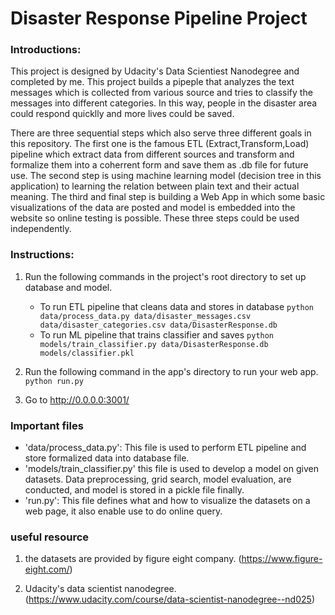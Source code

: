 # Disaster Response Pipeline Project
### Introductions:
This project is designed by Udacity's Data Scientiest Nanodegree and completed by me. This project builds a pipeple that analyzes the text 
messages which is collected from various source and tries to classify the messages into different categories. In this way, people in the
disaster area could respond quicklly and more lives could be saved.

There are three sequential steps which also serve three different goals in this repository. The first one is the famous ETL (Extract,Transform,Load) 
pipeline which extract data from different sources and transform and formalize them into a coherrent form and save them as .db file for future use.
The second step is using machine learning model (decision tree in this application) to learning the relation between plain text and their actual meaning.
The third and final step is building a Web App in which some basic visualizations of the data are posted and model is embedded into the website so online
testing is possible. These three steps could be used independently.

### Instructions:
1. Run the following commands in the project's root directory to set up database and model.

    - To run ETL pipeline that cleans data and stores in database
        `python data/process_data.py data/disaster_messages.csv data/disaster_categories.csv data/DisasterResponse.db`
    - To run ML pipeline that trains classifier and saves
        `python models/train_classifier.py data/DisasterResponse.db models/classifier.pkl`

2. Run the following command in the app's directory to run your web app.
    `python run.py`

3. Go to http://0.0.0.0:3001/

### Important files
- 'data/process_data.py': This file is used to perform ETL pipeline and store formalized data into database file.
- 'models/train_classifier.py' this file is used to develop a model on given datasets. Data preprocessing, grid search, model evaluation,
are conducted, and model is stored in a pickle file finally.
- 'run.py': This file defines what and how to visualize the datasets on a web page, it also enable use to do online query.

### useful resource
1. the datasets are provided by figure eight company. (https://www.figure-eight.com/)

2. Udacity's data scientist nanodegree. (https://www.udacity.com/course/data-scientist-nanodegree--nd025)
